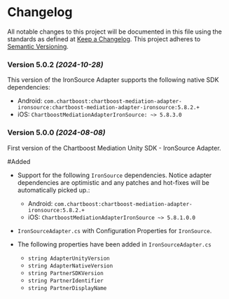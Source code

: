 # Changelog
All notable changes to this project will be documented in this file using the standards as defined at [Keep a Changelog](https://keepachangelog.com/en/1.0.0/). This project adheres to [Semantic Versioning](https://semver.org/spec/v2.0.0).

### Version 5.0.2 *(2024-10-28)*
This version of the IronSource Adapter supports the following native SDK dependencies:
  * Android: `com.chartboost:chartboost-mediation-adapter-ironsource:chartboost-mediation-adapter-ironsource:5.8.2.+`
  * iOS: `ChartboostMediationAdapterIronSource: ~> 5.8.3.0`

### Version 5.0.0 *(2024-08-08)*

First version of the Chartboost Mediation Unity SDK - IronSource Adapter.

#Added
- Support for the following `IronSource` dependencies. Notice adapter dependencies are optimistic and any patches and hot-fixes will be automatically picked up.:
    * Android: `com.chartboost:chartboost-mediation-adapter-ironsource:5.8.2.+`
    * iOS: `ChartboostMediationAdapterIronSource ~> 5.8.1.0.0`
    
- `IronSourceAdapter.cs` with Configuration Properties for `IronSource`.
- The following properties have been added in `IronSourceAdapter.cs`
    * `string AdapterUnityVersion`
    * `string AdapterNativeVersion`
    * `string PartnerSDKVersion`
    * `string PartnerIdentifier`
    * `string PartnerDisplayName`